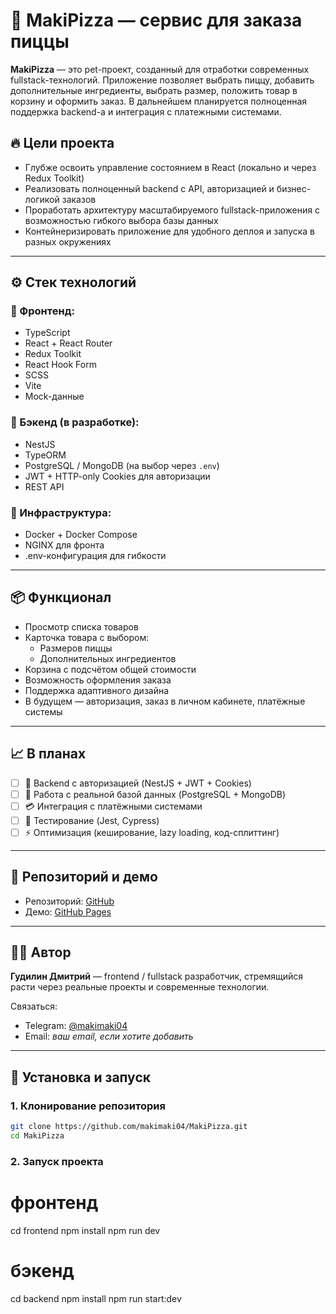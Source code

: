 # 🍕 MakiPizza — сервис для заказа пиццы

**MakiPizza** — это pet-проект, созданный для отработки современных fullstack-технологий. Приложение позволяет выбрать пиццу, добавить дополнительные ингредиенты, выбрать размер, положить товар в корзину и оформить заказ. В дальнейшем планируется полноценная поддержка backend-а и интеграция с платежными системами.

## 🔥 Цели проекта

- Глубже освоить управление состоянием в React (локально и через Redux Toolkit)
- Реализовать полноценный backend с API, авторизацией и бизнес-логикой заказов
- Проработать архитектуру масштабируемого fullstack-приложения с возможностью гибкого выбора базы данных
- Контейнеризировать приложение для удобного деплоя и запуска в разных окружениях

---

## ⚙️ Стек технологий

### 🧠 Фронтенд:
- TypeScript
- React + React Router
- Redux Toolkit
- React Hook Form
- SCSS
- Vite
- Mock-данные

### 🔧 Бэкенд (в разработке):
- NestJS
- TypeORM
- PostgreSQL / MongoDB (на выбор через `.env`)
- JWT + HTTP-only Cookies для авторизации
- REST API

### 🚢 Инфраструктура:
- Docker + Docker Compose
- NGINX для фронта
- .env-конфигурация для гибкости

---

## 📦 Функционал

- Просмотр списка товаров
- Карточка товара с выбором:
  - Размеров пиццы
  - Дополнительных ингредиентов
- Корзина с подсчётом общей стоимости
- Возможность оформления заказа
- Поддержка адаптивного дизайна
- В будущем — авторизация, заказ в личном кабинете, платёжные системы

---

## 📈 В планах

- [ ] 🔐 Backend с авторизацией (NestJS + JWT + Cookies)
- [ ] 🧾 Работа с реальной базой данных (PostgreSQL + MongoDB)
- [ ] 💳 Интеграция с платёжными системами
- [ ] 🧪 Тестирование (Jest, Cypress)
- [ ] ⚡️ Оптимизация (кеширование, lazy loading, код-сплиттинг)

---

## 📂 Репозиторий и демо

- Репозиторий: [GitHub](https://github.com/makimaki04/MakiPizza)
- Демо: [GitHub Pages](https://makimaki04.github.io/MakiPizza/)

---

## 🧑‍💻 Автор

**Гудилин Дмитрий** — frontend / fullstack разработчик, стремящийся расти через реальные проекты и современные технологии.

Связаться:
- Telegram: [@makimaki04](https://t.me/makimaki04)
- Email: _ваш email, если хотите добавить_

---

## 🚀 Установка и запуск

### 1. Клонирование репозитория

```bash
git clone https://github.com/makimaki04/MakiPizza.git
cd MakiPizza
```
### 2. Запуск проекта
# фронтенд
cd frontend
npm install
npm run dev

# бэкенд
cd backend
npm install
npm run start:dev

